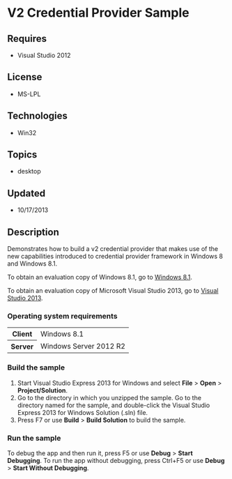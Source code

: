 # V2 Credential Provider Sample
## Requires
- Visual Studio 2012
## License
- MS-LPL
## Technologies
- Win32
## Topics
- desktop
## Updated
- 10/17/2013
## Description

<div id="mainSection">
<p>Demonstrates how to build a v2 credential provider that makes use of the new capabilities introduced to credential provider framework in Windows&nbsp;8 and Windows&nbsp;8.1.
</p>
<p>To obtain an evaluation copy of Windows&nbsp;8.1, go to <a href="http://go.microsoft.com/fwlink/p/?linkid=301696">
Windows&nbsp;8.1</a>. </p>
<p>To obtain an evaluation copy of Microsoft Visual Studio&nbsp;2013, go to <a href="http://go.microsoft.com/fwlink/p/?linkid=301697">
Visual Studio&nbsp;2013</a>. </p>
<h3>Operating system requirements</h3>
<table>
<tbody>
<tr>
<th>Client</th>
<td><dt>Windows&nbsp;8.1 </dt></td>
</tr>
<tr>
<th>Server</th>
<td><dt>Windows Server&nbsp;2012&nbsp;R2 </dt></td>
</tr>
</tbody>
</table>
<h3>Build the sample</h3>
<p></p>
<ol>
<li>Start Visual Studio Express&nbsp;2013 for Windows and select <b>File</b> &gt; <b>Open</b> &gt;
<b>Project/Solution</b>. </li><li>Go to the directory in which you unzipped the sample. Go to the directory named for the sample, and double-click the Visual Studio Express&nbsp;2013 for Windows Solution (.sln) file.
</li><li>Press F7 or use <b>Build</b> &gt; <b>Build Solution</b> to build the sample. </li></ol>
<p></p>
<h3>Run the sample</h3>
<p>To debug the app and then run it, press F5 or use <b>Debug</b> &gt; <b>Start Debugging</b>. To run the app without debugging, press Ctrl&#43;F5 or use
<b>Debug</b> &gt; <b>Start Without Debugging</b>. </p>
</div>
